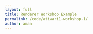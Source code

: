 ```yaml
---
layout: full
title: Renderer Workshop Example
permalink: /code/atiwari1-workshop-1/
author: aman
---
```


<script deferred type="module">
///
/// SNWG - make your own atmosphere day
///
/// 2017-10-11 aman @atiwari1
///
import * as T from '../lib/module.js';
import AtmosRenderer from '../atiwari1/render/render-atmospheric.js';

// you should rename this to match your own renderer
// a rate of rotation and delta time
let rate = 3;
let dt = 0;

// a "terrain" and a "thing", our object containers
let terrain = new T.Object3D(), thing = new T.Object3D()


let cube = new T.Mesh(
  new T.CubeGeometry(10, 10, 10),
  new T.MeshStandardMaterial({ color: 0xDDDDDD }))
cube.position.set(-50, 0, 0)
cube.receiveShadow = true
cube.castShadow = true
terrain.add(cube)


let box = new T.Mesh(
  new T.CubeGeometry(20, 20, 15),
  new T.MeshStandardMaterial({ color: 0xBBAAAA }))
box.position.set(30, 0, 10)
box.receiveShadow = true
box.castShadow = true
terrain.add(box)


let tree = new T.Mesh(
  new T.CubeGeometry(5, 30, 6),
  new T.MeshStandardMaterial({ color: 0x777777 }))
tree.position.set(30, 0, -40)
tree.receiveShadow = true
tree.castShadow = true
terrain.add(tree)


let ground = new T.Mesh(
  new T.PlaneGeometry(1e2, 1e2, 32, 32),
  new T.MeshPhongMaterial({ color: 0xAAAAAA }))
ground.rotation.set(-Math.PI / 2, 0, 0)
ground.castShadow = true
ground.receiveShadow = true
terrain.add(ground)


let tetrahedron = new T.Mesh(
  new T.TetrahedronGeometry(1, 2),
  new T.MeshStandardMaterial({
    wireframe: true,
    color: 0xFFFFFFAA,
    metalness: 0.3,
    roughness: 0.6,
    emissiveIntensity: 1.5,
  }))
tetrahedron.position.set(0, 2.5, 0)
tetrahedron.scale.set(1, 2, 1)
thing.add(tetrahedron)


let sphere = new T.Mesh(
  new T.SphereGeometry(0.8, 32, 32),
  new T.MeshStandardMaterial({
    color: 0xFFAAEEAA,
    metalness: 0.1,
    roughness: 0.8,
  }))
sphere.position.set(0, 3, 0)
sphere.receiveShadow = true
sphere.castShadow = true
thing.add(sphere)


let diamond = new T.Mesh(
  new T.IcosahedronGeometry(0.25, 0),
  new T.MeshStandardMaterial({
    color: 0xC1BAB1,
    metalness: 0.8,
    roughness: 0.3,
  }))
diamond.position.set(0, 1, 0)
diamond.receiveShadow = true
diamond.castShadow = true
thing.add(diamond)


let torus = new T.Mesh(
  new T.TorusKnotGeometry(1, 0.1, 32, 16),
  new T.MeshStandardMaterial({
    color: 0x00FFAA,
    metalness: 0.0,
    roughness: 1.0,
  }))
torus.position.set(0, 0.5, 0)
torus.rotation.set(Math.PI / 2, Math.PI / 9, 0)
torus.receiveShadow = true
torus.castShadow = true
thing.add(torus)



function createPylon() {

  let light = new T.PointLight(0xFFDDFF, 1, 10, 2)
  light.position.set(0, 1.5, 0)
  light.castShadow = true
  light.shadow.camera.far = 100

  let bulb = new T.Mesh(
    new T.CylinderGeometry(0.1, 0.1, 0.5, 8, 2),
    new T.MeshStandardMaterial({
      color: 0xFFFFFF,
      emissive: 0xFFFFFF,
      emissiveIntensity: 2,
    }))
  bulb.position.set(0, 1.7, 0)
  bulb.castShadow = false
  bulb.receiveShadow = false


  let pylon = new T.Mesh(
    new T.CylinderGeometry(0.1, 0.2, 2.5, 8, 4),
    new T.MeshStandardMaterial({
      color: 0xBBEEFF,
      metalness: 0.1,
      roughness: 0.1,
      emissive: 1.0,
    }))
  pylon.add(light, bulb)
  pylon.rotation.set(Math.PI / 2, 0, 0)
  pylon.position.set(0, 3, 1.5)
  pylon.castShadow = false
  pylon.receiveShadow = false

  return pylon
}



// superfluous iterator pattern for very fast overdesigning!
for (let theta of (function* () { yield 0; yield 180 })()) {
  let o = new T.Object3D()
  o.add(createPylon())
  o.rotateY(T.Math.degToRad(theta))
  thing.add(o)
}


// this is the update function that we pass to the renderer,
// who then calls us back before it renders the scene.
function update(time) {
  dt += time
  torus.position.z = 10 * Math.sin(1 + dt) * time
  torus.position.x = Math.cos(dt) * time
  torus.rotateY(-2 * rate * time)
  thing.rotateY(rate * time)
}



let renderer = new AtmosRenderer({
  position: { x: 0, y: 10, z: 15 },
  update: (t) => update(t),
  path: '../../data/evan-erdos/'
})


thing.position.set(0, 2.5, 0)


// adds our terrain and the spinning thing to the renderer
renderer.add(terrain, thing)
</script>

